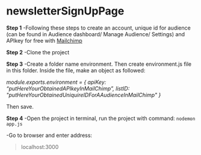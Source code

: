 # newsletterSignUpPage
**Step 1**
-Following these steps to create an account, unique id for audience (can be found in Audience dashboard/ Manage Audience/ Settings) and APIkey for free with [Mailchimp](https://mailchimp.com/developer/marketing/guides/quick-start/)

**Step 2** 
-Clone the project

**Step 3**
-Create a folder name environment. Then create environment.js file in this folder. Inside the file, make an object as followed:

<em> module.exports.environment = {
  apiKey: “putHereYourObtainedAPIkeyInMailChimp”,
  listID: "putHereYourObtainedUniquireIDForAAudienceInMailChimp"
} </em>

Then save. 

**Step 4**
-Open the project in terminal, run the project with command:
```nodemon app.js```

-Go to browser and enter address:
> localhost:3000
